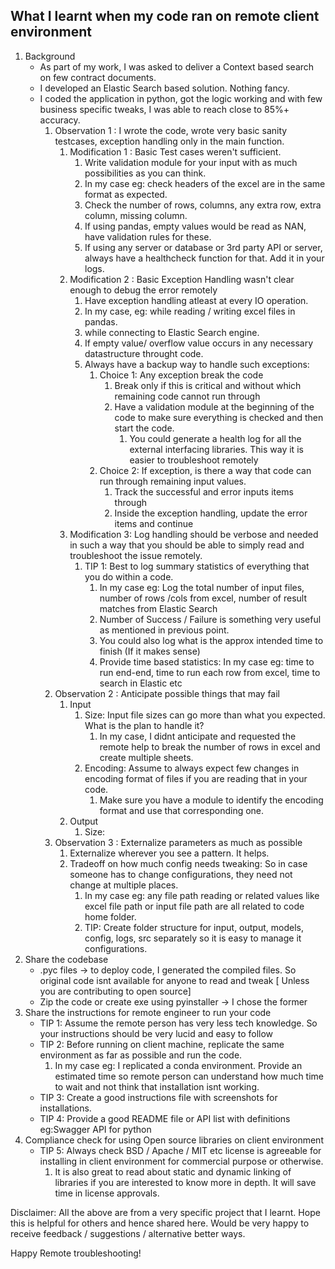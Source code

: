 ## What I learnt when my code ran on remote client environment

1. Background
    * As part of my work, I was asked to deliver a Context based search on few contract documents.
    * I developed an Elastic Search based solution. Nothing fancy.
    * I coded the application in python, got the logic working and with few business specific tweaks, I was able to reach close to 85%+ accuracy.
        1. Observation 1 : I wrote the code, wrote very basic sanity testcases, exception handling only in the main function.
            1. Modification 1 : Basic Test cases weren't sufficient.
                1. Write validation module for your input with as much possibilities as you can think.
                1. In my case eg: check headers of the excel are in the same format as expected.
                1. Check the number of rows, columns, any extra row, extra column, missing column.
                1. If using pandas, empty values would be read as NAN, have validation rules for these.
                1. If using any server or database or 3rd party API or server, always have a healthcheck function for that. Add it in your logs.
            1. Modification 2 : Basic Exception Handling wasn't clear enough to debug the error remotely
                1. Have exception handling atleast at every IO operation. 
                1. In my case, eg: while reading / writing excel files in pandas. 
                1. while connecting to Elastic Search engine.
                1. If empty value/ overflow value occurs in any necessary datastructure throught code.
                1. Always have a backup way to handle such exceptions:
                    1. Choice 1: Any exception break the code
                        1. Break only if this is critical and without which remaining code cannot run through
                        1. Have a validation module at the beginning of the code to make sure everything is checked and then start the code.
                            1. You could generate a health log for all the external interfacing libraries. This way it is easier to troubleshoot remotely
                    1. Choice 2: If exception, is there a way that code can run through remaining input values.
                        1. Track the successful and error inputs items through
                        1. Inside the exception handling, update the error items and continue
            1. Modification 3: Log handling should be verbose and needed in such a way that you should be able to simply read and troubleshoot the issue remotely.
                1. TIP 1: Best to log summary statistics of everything that you do within a code.
                    1. In my case eg: Log the total number of input files, number of rows /cols from excel, number of result matches from Elastic Search
                    1. Number of Success / Failure is something very useful as mentioned in previous point.
                    1. You could also log what is the approx intended time to finish (If it makes sense)
                    1. Provide time based statistics: In my case eg: time to run end-end, time to run each row from excel, time to search in Elastic etc
        1. Observation 2 : Anticipate possible things that may fail
            1. Input 
                1. Size: Input file sizes can go more than what you expected. What is the plan to handle it?
                    1. In my case, I didnt anticipate and requested the remote help to break the number of rows in excel and create multiple sheets.
                1. Encoding: Assume to always expect few changes in encoding format of files if you are reading that in your code.
                    1. Make sure you have a module to identify the encoding format and use that corresponding one.
            1. Output
                1. Size: 
         1. Observation 3 : Externalize parameters as much as possible
            1. Externalize wherever you see a pattern. It helps.
            1. Tradeoff on how much config needs tweaking: So in case someone has to change configurations, they need not change at multiple places.
                1. In my case eg: any file path reading or related values like excel file path or input file path are all related to code home folder.
                1. TIP: Create folder structure for input, output, models, config, logs, src separately so it is easy to manage it configurations. 
2. Share the codebase
    * .pyc files -> to deploy code, I generated the compiled files. So original code isnt available for anyone to read and tweak [ Unless you are contributing to open source] 
    * Zip the code or create exe using pyinstaller -> I chose the former
3. Share the instructions for remote engineer to run your code
    * TIP 1: Assume the remote person has very less tech knowledge. So your instructions should be very lucid and easy to follow
    * TIP 2: Before running on client machine, replicate the same environment as far as possible and run the code.
        1. In my case eg: I replicated a conda environment. Provide an estimated time so remote person can understand how much time to wait and not think that installation isnt working.
    * TIP 3: Create a good instructions file with screenshots for installations. 
    * TIP 4: Provide a good README file or API list with definitions eg:Swagger API for python
4. Compliance check for using Open source libraries on client environment
    * TIP 5: Always check BSD / Apache / MIT etc license is agreeable for installing in client environment for commercial purpose or otherwise.
        1. It is also great to read about static and dynamic linking of libraries if you are interested to know more in depth. It will save time in license approvals. 

Disclaimer: All the above are from a very specific project that I learnt. Hope this is helpful for others and hence shared here. Would be very happy to receive feedback / suggestions / alternative better ways.

Happy Remote troubleshooting!
  
